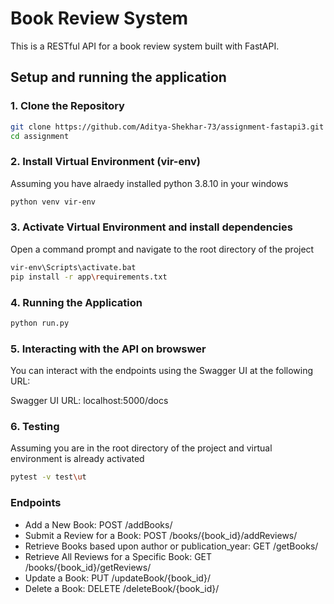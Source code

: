 # Book Review System

This is a RESTful API for a book review system built with FastAPI.

## Setup and running the application

### 1. Clone the Repository
```bash
git clone https://github.com/Aditya-Shekhar-73/assignment-fastapi3.git
cd assignment
```

### 2.  Install Virtual Environment (vir-env)
Assuming you have alraedy installed python 3.8.10 in your windows
```bash
python venv vir-env
```

### 3. Activate Virtual Environment and install dependencies
Open a command prompt and navigate to the root directory of the project
```bash
vir-env\Scripts\activate.bat
pip install -r app\requirements.txt
```

### 4. Running the Application
```bash
python run.py
```

### 5. Interacting with the API on browswer
You can interact with the endpoints using the Swagger UI at the following URL:

Swagger UI URL: localhost:5000/docs

### 6. Testing
Assuming you are in the root directory of the project and virtual environment is already activated
```bash
pytest -v test\ut
```

### Endpoints
- Add a New Book: POST /addBooks/
- Submit a Review for a Book: POST /books/{book_id}/addReviews/
- Retrieve Books based upon author or publication_year: GET /getBooks/
- Retrieve All Reviews for a Specific Book: GET /books/{book_id}/getReviews/
- Update a Book: PUT /updateBook/{book_id}/
- Delete a Book: DELETE /deleteBook/{book_id}/
